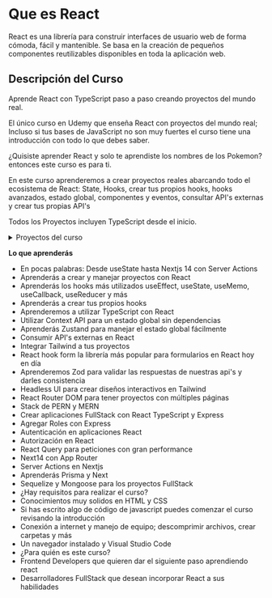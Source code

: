 # Que es React
React es una librería para construir interfaces de usuario web de forma cómoda, fácil y mantenible. Se basa en la creación de pequeños componentes reutilizables disponibles en toda la aplicación web.

## Descripción del Curso
Aprende React con TypeScript paso a paso creando proyectos del mundo real.

El único curso en Udemy que enseña React con proyectos del mundo real; Incluso si tus bases de JavaScript no son muy fuertes el curso tiene una introducción con todo lo que debes saber.

¿Quisiste aprender React y solo te aprendiste los nombres de los Pokemon? entonces este curso es para ti.

En este curso aprenderemos a crear proyectos reales abarcando todo el ecosistema de React: State, Hooks, crear tus propios hooks, hooks avanzados, estado global, componentes y eventos, consultar API's externas y crear tus propias API's

Todos los Proyectos incluyen TypeScript desde el inicio.

<details>

<summary>Proyectos del curso</summary>
<br>

**Proyecto 01:** Carrito de compras.
- En este proyecto estaremos aprendiendo los fundamentos de React: Componentes, Eventos y State, mientras creas un carrito de compras real con cantidades, precios, y más, tomaremos este mismo carrito para mostrarte como crear tus propios Hooks y como transformarlo a código de TypeScript y cuales son sus beneficios.

**Proyecto 02:** Calculadora de Propinas y Consumos: 
- Un proyecto ideal para restaurantes donde se podrá generar una orden con consumos y la persona podrá elegir la propina que desea dejar.

**Proyecto 03:** Contador de Calorias y Ejercicios: 
- Una de las tareas que más vas a realizar en tu vida como Developer es procesar formularios; en este proyecto tendremos un formulario, leeremos sus datos, lo vamos a procesar y realizar algunas operaciones como validación y mucho más, además aprenderás que es useReducer para manejar estados complejos en tus apps.

**Proyecto 04:** Migrar Carrito de Compras a useReducer: 
- En este capítulo estaremos viendo como tomar el proyecto de carrito de compras y convertirlo hacia useReducer; cuando tomas un proyecto que conoces en una tecnología nueva es garantía que podrás entender mejor los conceptos.

**Proyecto 05:** Migrar Calculadora de Propinas hacia useReducer: 
- Veamos como migrar nuestro otro proyecto hacia useReducer.

**Proyecto 06:** Control de Gastos y Presupuestos: 
- En este proyecto estaremos viendo que es Context API para tener un estado global sin dependencias; Context API va a ayudarte a no pasar props por cada componente, completamos el curso con filtrar gastos por categoría, calendario de fechas de gastos, gráficas y mucho más!

**Proyecto 07:** Administrador de Pacientes: 
- Este proyecto añade 2 herramientas nuevas: Zustand para manejar un estado global de forma muy simple y React Hook Form, una librería para tener validación y procesamiento en formularios de forma bastante sencilla.

**Proyecto 08:** Aplicación de Clima: 
- Esta será nuestra primera aplicación que obtiene datos de una API, como React Developer vas a trabajar en muchos proyectos que incluyen API's; estaremos viendo como validar y enviar peticiones hacia API, como leer las respuestas y como mostrar esa información.

**Proyecto 09:** Cotizador de Criptomonedas: 
- Este proyecto al igual que el anterior se conecta a una API para obtener el precio de una Criptomoneda en dolares, pesos mexicanos y otras monedas; Este proyecto incluye Zustand y Zod para validar las respuestas que obtenemos de nuestra API.

**Proyecto 10:** Buscador de Recetas: 
- Este es nuestro primer proyecto que incluye múltiples páginas; lo estaremos realizando con React Router DOM la librería más popular para crear aplicaciones en React de múltiples página, este curso utiliza el Slice Pattern para tener múltiples Stores de Zustand!

**Proyecto 11:** Administrador de Productos: 
- Este es nuestro primer proyecto Full Stack donde estaremos creando tanto frontend como backend utilizando el PERN (PostgreSQL, Node.js, Express y React) este proyecto utiliza una REST API que conectaremos con React, añadiremos temas más avanzados como Testing y Documentación de API's.

**Proyecto 12:** Administrador de Tareas y Proyectos:  
- Este es el Proyecto más avanzado del curso, utiliza el MERN stack que es uno de los más populares hoy en día, este proyecto incluye un sistema robusto de autenticación y registro de usuarios con confirmación de cuentas y resetear el password en caso de olvidarlo; además incluye roles y los usuarios solo pueden realizar ciertas acciones. El curso incluye además una REST API bastante compleja y avanzada, El curso utiliza también React Query, Tailwindcss, React Router, Mongoose, Express, TypeScript y mucho más.

**Proyecto 13:** Quiosco de Comida: 
- Finalizaremos este curso con una introducción a Next.js, utilizaremos la versión 14 con App Router, Server Actions, Prisma, Zod, Zustand, Tailwind, y mucho más, el proyecto incluye subida de archivos, CRUD Completo, paginador, buscador y más.

</details>

**Lo que aprenderás**
- En pocas palabras: Desde useState hasta Nextjs 14 con Server Actions
- Aprenderás a crear y manejar proyectos con React
- Aprenderás los hooks más utilizados useEffect, useState, useMemo, useCallback, useReducer y más
- Aprenderás a crear tus propios hooks
- Aprenderemos a utilizar TypeScript con React
- Utilizar Context API para un estado global sin dependencias
- Aprenderás Zustand para manejar el estado global fácilmente
- Consumir API's externas en React
- Integrar Tailwind a tus proyectos
- React hook form la librería más popular para formularios en React hoy en día
- Aprenderemos Zod para validar las respuestas de nuestras api's y darles consistencia
- Headless UI para crear diseños interactivos en Tailwind
- React Router DOM para tener proyectos con múltiples páginas
- Stack de PERN y MERN
- Crear aplicaciones FullStack con React TypeScript y Express
- Agregar Roles con Express
- Autenticación en aplicaciones React
- Autorización en React
- React Query para peticiones con gran performance
- Next14 con App Router
- Server Actions en Nextjs
- Aprenderás Prisma y Next
- Sequelize y Mongoose para los proyectos FullStack
- ¿Hay requisitos para realizar el curso?
- Conocimientos muy solidos en HTML y CSS
- Si has escrito algo de código de javascript puedes comenzar el curso revisando la introducción
- Conexión a internet y manejo de equipo; descomprimir archivos, crear carpetas y más
- Un navegador instalado y Visual Studio Code
- ¿Para quién es este curso?
- Frontend Developers que quieren dar el siguiente paso aprendiendo react
- Desarrolladores FullStack que desean incorporar React a sus habilidades